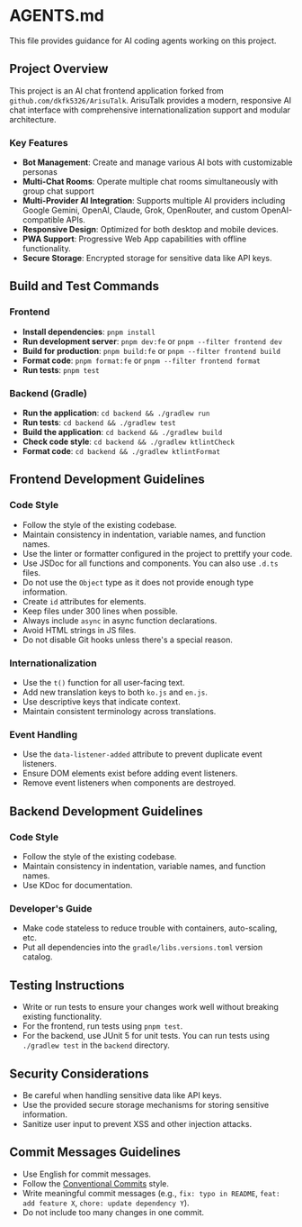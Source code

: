 # AGENTS.md

This file provides guidance for AI coding agents working on this project.

## Project Overview

This project is an AI chat frontend application forked from `github.com/dkfk5326/ArisuTalk`. ArisuTalk provides a modern, responsive AI chat interface with comprehensive internationalization support and modular architecture.

### Key Features

- **Bot Management**: Create and manage various AI bots with customizable personas
- **Multi-Chat Rooms**: Operate multiple chat rooms simultaneously with group chat support
- **Multi-Provider AI Integration**: Supports multiple AI providers including Google Gemini, OpenAI, Claude, Grok, OpenRouter, and custom OpenAI-compatible APIs.
- **Responsive Design**: Optimized for both desktop and mobile devices.
- **PWA Support**: Progressive Web App capabilities with offline functionality.
- **Secure Storage**: Encrypted storage for sensitive data like API keys.

## Build and Test Commands

### Frontend

- **Install dependencies**: `pnpm install`
- **Run development server**: `pnpm dev:fe` or `pnpm --filter frontend dev`
- **Build for production**: `pnpm build:fe` or `pnpm --filter frontend build`
- **Format code**: `pnpm format:fe` or `pnpm --filter frontend format`
- **Run tests**: `pnpm test`

### Backend (Gradle)

- **Run the application**: `cd backend && ./gradlew run`
- **Run tests**: `cd backend && ./gradlew test`
- **Build the application**: `cd backend && ./gradlew build`
- **Check code style**: `cd backend && ./gradlew ktlintCheck`
- **Format code**: `cd backend && ./gradlew ktlintFormat`

## Frontend Development Guidelines

### Code Style
- Follow the style of the existing codebase.
- Maintain consistency in indentation, variable names, and function names.
- Use the linter or formatter configured in the project to prettify your code.
- Use JSDoc for all functions and components. You can also use `.d.ts` files.
- Do not use the `Object` type as it does not provide enough type information.
- Create `id` attributes for elements.
- Keep files under 300 lines when possible.
- Always include `async` in async function declarations.
- Avoid HTML strings in JS files.
- Do not disable Git hooks unless there's a special reason.

### Internationalization
- Use the `t()` function for all user-facing text.
- Add new translation keys to both `ko.js` and `en.js`.
- Use descriptive keys that indicate context.
- Maintain consistent terminology across translations.

### Event Handling
- Use the `data-listener-added` attribute to prevent duplicate event listeners.
- Ensure DOM elements exist before adding event listeners.
- Remove event listeners when components are destroyed.

## Backend Development Guidelines

### Code Style
- Follow the style of the existing codebase.
- Maintain consistency in indentation, variable names, and function names.
- Use KDoc for documentation.

### Developer's Guide
- Make code stateless to reduce trouble with containers, auto-scaling, etc.
- Put all dependencies into the `gradle/libs.versions.toml` version catalog.

## Testing Instructions

- Write or run tests to ensure your changes work well without breaking existing functionality.
- For the frontend, run tests using `pnpm test`.
- For the backend, use JUnit 5 for unit tests. You can run tests using `./gradlew test` in the `backend` directory.

## Security Considerations

- Be careful when handling sensitive data like API keys.
- Use the provided secure storage mechanisms for storing sensitive information.
- Sanitize user input to prevent XSS and other injection attacks.

## Commit Messages Guidelines

- Use English for commit messages.
- Follow the [Conventional Commits](https://www.conventionalcommits.org) style.
- Write meaningful commit messages (e.g., `fix: typo in README`, `feat: add feature X`, `chore: update dependency Y`).
- Do not include too many changes in one commit.
